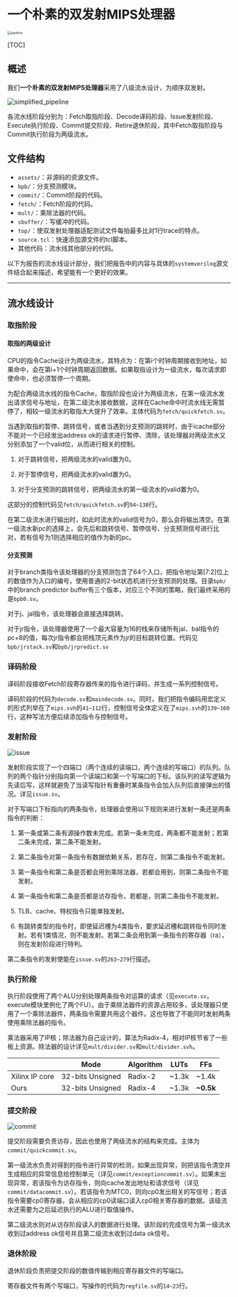 # 一个朴素的双发射MIPS处理器

<img src="assets\pipeline.JPG" alt="pipeline" style="zoom:50%;" />

[TOC]



## 概述

我们**一个朴素的双发射MIPS处理器**采用了八级流水设计，为顺序双发射。

![simplified_pipeline](assets\simplified_pipeline.png)

各流水线阶段分别为：Fetch取指阶段、Decode译码阶段、Issue发射阶段、Execute执行阶段、Commit提交阶段、Retire退休阶段，其中Fetch取指阶段与Commit执行阶段为两级流水。

## 文件结构

* `assets/`：非源码的资源文件。
* `bpb/`：分支预测模块。
* `commit/`：Commit阶段的代码。
* `fetch/`：Fetch阶段的代码。
* `mult/`：乘除法器的代码。
* `sbuffer/`：写缓冲的代码。
* `top/`：使双发射处理器适配测试文件每拍最多比对1行trace的特点。
* `source.tcl`：快速添加源文件的tcl脚本。
* 其他代码：流水线其他部分的代码。



以下为报告的流水线设计部分，我们把报告中的内容与具体的`systemverilog`源文件结合起来描述，希望能有一个更好的效果。

------



## 流水线设计

### 取指阶段

#### 取指的两级设计

CPU的指令Cache设计为两级流水，其特点为：在第i个时钟周期接收到地址，如果命中，会在第i+1个时钟周期返回数据。如果取指设计为一级流水，每次请求即使命中，也必须暂停一个周期。

为配合两级流水线的指令Cache，取指阶段也设计为两级流水，在第一级流水发出请求信号与地址，在第二级流水接收数据，这样在Cache命中时流水线无需暂停了，相较一级流水的取指大大提升了效率。主体代码为`fetch/quickfetch.sv`。

当遇到取指的暂停、跳转信号，或者当遇到分支预测的跳转时，由于icache部分不能对一个已经发出address ok的请求进行暂停、清除，该处理器对两级流水又分别添加了一个valid位，从而进行相关的控制。

1. 对于跳转信号，把两级流水的valid置为0。

2. 对于暂停信号，把两级流水的valid置为0。

3. 对于分支预测的跳转信号，把两级流水的第一级流水的valid置为0。

这部分的控制代码见`fetch/quickfetch.sv`的`94~138`行。

在第二级流水进行输出时，如此时流水的valid信号为0，那么会将输出清空。在第一级流水新pc的选择上，会先后和跳转信号、暂停信号、分支预测信号进行比对，若有信号为1则选择相应的值作为新的pc。

#### 分支预测

对于branch类指令该处理器的分支预测包含了64个入口，把指令地址第[7:2]位上的数值作为入口的编号，使用普通的2-bit状态机进行分支预测的处理。目录`bpb/`中的branch predictor buffer有三个版本，对应三个不同的策略，我们最终采用的是`bpb0.sv`。

对于j、jal指令，该处理器会直接选择跳转。

对于jr指令，该处理器使用了一个最大容量为16的栈来存储所有jal、bal指令的pc+8的值，每次jr指令都会把栈顶元素作为jr的目标跳转位置。代码见`bpb/jrstack.sv`和`bpb/jrpredict.sv`

### 译码阶段

译码阶段接收Fetch阶段寄存器传来的指令进行译码，并生成一系列控制信号。

译码阶段的代码为`decode.sv`和`maindecode.sv`。同时，我们把指令编码用宏定义的形式列举在了`mips.svh`的`41~112`行，控制信号全体定义在了`mips.svh`的`139~160`行，这种写法方便后续添加指令与控制信号。

### 发射阶段

![issue](assets\issue.png)

发射阶段实现了一个四端口（两个连续的读端口，两个连续的写端口）的队列。队列的两个指针分别指向第一个读端口和第一个写端口的下标。该队列的读写逻辑为先读后写，这样就避免了当读写指针有重叠时某条指令会加入队列后直接弹出的情况。详见`issue.sv`。

对于写端口下标指向的两条指令，处理器会使用以下规则来进行发射一条还是两条指令的判断：

1. 第一条或第二条有源操作数未完成。若第一条未完成，两条都不能发射；若第二条未完成，第二条不能发射。

2. 第二条指令对第一条指令有数据依赖关系，若存在，则第二条指令不能发射。

3. 第一条指令和第二条是否都会用到乘除法器，若都会用到，则第二条指令不能发射。

4. 第一条指令和第二条是否都是访存指令，若都是，则第二条指令不能发射。

5. TLB、cache、特权指令只能单独发射。

6. 有跳转类型的指令时，即使延迟槽为4类指令，要求延迟槽和跳转指令同时发射。若有1类情况，则不能发射。若第二条会用到第一条指令的寄存器（ra），则在发射阶段进行特判。

第二条指令的发射使能在`issue.sv`的`263~279`行描述。

### 执行阶段

执行阶段使用了两个ALU分别处理两条指令对运算的请求（见`execute.sv`，execute模块里例化了两个FU）。由于乘除法器件的资源占用较多，该处理器只使用了一个乘除法器件，两条指令需要共用这个器件。这也导致了不能同时发射两条使用乘除法器的指令。

乘法器采用了IP核；除法器为自己设计的，算法为Radix-4，相对IP核节省了一些板上资源。除法器的设计详见`mult/divider.sv`和`mult/divider.svh`。

|                | Mode             | Algorithm | LUTs  | FFs       |
| :------------- | ---------------- | --------- | ----- | --------- |
| Xilinx IP core | 32-bits Unsigned | Radix-2   | ~1.3k | ~1.4k     |
| Ours           | 32-bits Unsigned | Radix-4   | ~1.3k | **~0.5k** |

### 提交阶段

![commit](assets\commit.png)

提交阶段需要负责访存，因此也使用了两级流水的结构来完成。主体为`commit/quickcommit.sv`。

第一级流水负责对得到的指令进行异常的检测，如果出现异常，则把该指令清空并生成相应的异常信息给控制单元（详见`commit/exceptioncommit.sv`）。如果未出现异常，若该指令为访存指令，则向cache发出地址和请求信号（详见`commit/datacommit.sv`）。若该指令为MTC0，则向cp0发出相关的写信号；若该指令需要cp0寄存器，会从相应的cp0读端口读入cp0相关寄存器的数据。该级流水还需要为之后延迟执行的ALU进行取值操作。

第二级流水则对从访存阶段读入的数据进行处理。该阶段的完成信号为第一级流水收到过address ok信号并且第二级流水收到过data ok信号。

### 退休阶段

退休阶段负责把提交阶段的数值传输到相应寄存器文件的写端口。

寄存器文件有两个写端口，写操作的代码为`regfile.sv`的`14~23`行。